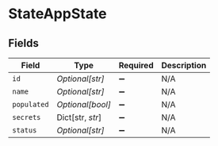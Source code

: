 # StateAppState


## Fields

| Field              | Type               | Required           | Description        |
| ------------------ | ------------------ | ------------------ | ------------------ |
| `id`               | *Optional[str]*    | :heavy_minus_sign: | N/A                |
| `name`             | *Optional[str]*    | :heavy_minus_sign: | N/A                |
| `populated`        | *Optional[bool]*   | :heavy_minus_sign: | N/A                |
| `secrets`          | Dict[str, *str*]   | :heavy_minus_sign: | N/A                |
| `status`           | *Optional[str]*    | :heavy_minus_sign: | N/A                |